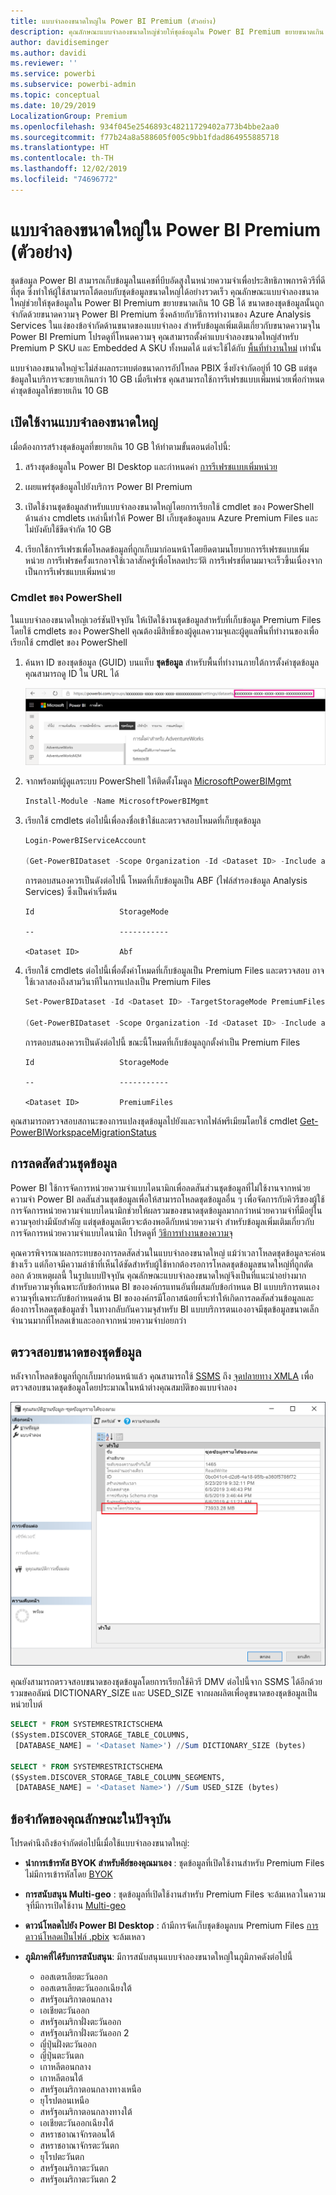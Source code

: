 ```yaml
---
title: แบบจำลองขนาดใหญ่ใน Power BI Premium (ตัวอย่าง)
description: คุณลักษณะแบบจำลองขนาดใหญ่ช่วยให้ชุดข้อมูลใน Power BI Premium ขยายขนาดเกิน 10 GB ได้
author: davidiseminger
ms.author: davidi
ms.reviewer: ''
ms.service: powerbi
ms.subservice: powerbi-admin
ms.topic: conceptual
ms.date: 10/29/2019
LocalizationGroup: Premium
ms.openlocfilehash: 934f045e2546893c48211729402a773b4bbe2aa0
ms.sourcegitcommit: f77b24a8a588605f005c9bb1fdad864955885718
ms.translationtype: HT
ms.contentlocale: th-TH
ms.lasthandoff: 12/02/2019
ms.locfileid: "74696772"
---
```

# <a name="large-models-in-power-bi-premium-preview"></a>แบบจำลองขนาดใหญ่ใน Power BI Premium (ตัวอย่าง)

ชุดข้อมูล Power BI สามารถเก็บข้อมูลในแคชที่บีบอัดสูงในหน่วยความจำเพื่อประสิทธิภาพการคิวรีที่ดีที่สุด ซึ่งทำให้ผู้ใช้สามารถโต้ตอบกับชุดข้อมูลขนาดใหญ่ได้อย่างรวดเร็ว คุณลักษณะแบบจำลองขนาดใหญ่ช่วยให้ชุดข้อมูลใน Power BI Premium ขยายขนาดเกิน 10 GB ได้ ขนาดของชุดข้อมูลนั้นถูกจำกัดด้วยขนาดความจุ Power BI Premium ซึ่งคล้ายกับวิธีการทำงานของ Azure Analysis Services ในแง่ของข้อจำกัดด้านขนาดของแบบจำลอง สำหรับข้อมูลเพิ่มเติมเกี่ยวกับขนาดความจุใน Power BI Premium โปรดดูที่โหนดความจุ คุณสามารถตั้งค่าแบบจำลองขนาดใหญ่สำหรับ Premium P SKU และ Embedded A SKU ทั้งหมดได้ แต่จะใช้ได้กับ [พื้นที่ทำงานใหม่](service-create-the-new-workspaces.md) เท่านั้น

แบบจำลองขนาดใหญ่จะไม่ส่งผลกระทบต่อขนาดการอัปโหลด PBIX ซึ่งยังจำกัดอยู่ที่ 10 GB แต่ชุดข้อมูลในบริการจะขยายเกินกว่า 10 GB เมื่อรีเฟรช คุณสามารถใช้การรีเฟรชแบบเพิ่มหน่วยเพื่อกำหนดค่าชุดข้อมูลให้ขยายเกิน 10 GB

## <a name="enable-large-models"></a>เปิดใช้งานแบบจำลองขนาดใหญ่

เมื่อต้องการสร้างชุดข้อมูลที่ขยายเกิน 10 GB ให้ทำตามขั้นตอนต่อไปนี้:

1. สร้างชุดข้อมูลใน Power BI Desktop และกำหนดค่า [การรีเฟรชแบบเพิ่มหน่วย](service-premium-incremental-refresh.md)

1. เผยแพร่ชุดข้อมูลไปยังบริการ Power BI Premium

1. เปิดใช้งานชุดข้อมูลสำหรับแบบจำลองขนาดใหญ่โดยการเรียกใช้ cmdlet ของ PowerShell ด้านล่าง cmdlets เหล่านี้ทำให้ Power BI เก็บชุดข้อมูลบน Azure Premium Files และไม่บังคับใช้ขีดจำกัด 10 GB

1. เรียกใช้การรีเฟรชเพื่อโหลดข้อมูลที่ถูกเก็บมาก่อนหน้าโดยยึดตามนโยบายการรีเฟรชแบบเพิ่มหน่วย การรีเฟรชครั้งแรกอาจใช้เวลาสักครู่เพื่อโหลดประวัติ การรีเฟรชที่ตามมาจะเร็วขึ้นเนื่องจากเป็นการรีเฟรชแบบเพิ่มหน่วย

### <a name="powershell-cmdlets"></a>Cmdlet ของ PowerShell

ในแบบจำลองขนาดใหญ่เวอร์ชันปัจจุบัน ให้เปิดใช้งานชุดข้อมูลสำหรับที่เก็บข้อมูล Premium Files โดยใช้ cmdlets ของ PowerShell คุณต้องมีสิทธิ์ของผู้ดูแลความจุและผู้ดูแลพื้นที่ทำงานของเพื่อเรียกใช้ cmdlet ของ PowerShell

1. ค้นหา ID ของชุดข้อมูล (GUID) บนแท็บ **ชุดข้อมูล** สำหรับพื้นที่ทำงานภายใต้การตั้งค่าชุดข้อมูล คุณสามารถดู ID ใน URL ได้

    ![GUID ของชุดข้อมูล](media/service-premium-large-models/dataset-guid.png)

1. จากพร้อมท์ผู้ดูแลระบบ PowerShell ให้ติดตั้งโมดูล [MicrosoftPowerBIMgmt](/powershell/module/microsoftpowerbimgmt.data/)

    ```powershell
    Install-Module -Name MicrosoftPowerBIMgmt
    ```

1. เรียกใช้ cmdlets ต่อไปนี้เพื่อลงชื่อเข้าใช้และตรวจสอบโหมดที่เก็บชุดข้อมูล

    ```powershell
    Login-PowerBIServiceAccount

    (Get-PowerBIDataset -Scope Organization -Id <Dataset ID> -Include actualStorage).ActualStorage
    ```

    การตอบสนองควรเป็นดังต่อไปนี้ โหมดที่เก็บข้อมูลเป็น ABF (ไฟล์สำรองข้อมูล Analysis Services) ซึ่งเป็นค่าเริ่มต้น

    ```
    Id                   StorageMode

    --                   -----------

    <Dataset ID>         Abf
    ```

1. เรียกใช้ cmdlets ต่อไปนี้เพื่อตั้งค่าโหมดที่เก็บข้อมูลเป็น Premium Files และตรวจสอบ อาจใช้เวลาสองถึงสามวินาทีในการแปลงเป็น Premium Files

    ```powershell
    Set-PowerBIDataset -Id <Dataset ID> -TargetStorageMode PremiumFiles

    (Get-PowerBIDataset -Scope Organization -Id <Dataset ID> -Include actualStorage).ActualStorage
    ```

    การตอบสนองควรเป็นดังต่อไปนี้ ขณะนี้โหมดที่เก็บข้อมูลถูกตั้งค่าเป็น Premium Files

    ```
    Id                   StorageMode
    
    --                   -----------
    
    <Dataset ID>         PremiumFiles
    ```

คุณสามารถตรวจสอบสถานะของการแปลงชุดข้อมูลไปยังและจากไฟล์พรีเมียมโดยใช้ cmdlet [Get-PowerBIWorkspaceMigrationStatus](/powershell/module/microsoftpowerbimgmt.workspaces/get-powerbiworkspacemigrationstatus)

## <a name="dataset-eviction"></a>การลดสัดส่วนชุดข้อมูล

Power BI ใช้การจัดการหน่วยความจำแบบไดนามิกเพื่อลดสันส่วนชุดข้อมูลที่ไม่ใช้งานจากหน่วยความจำ Power BI ลดสันส่วนชุดข้อมูลเพื่อให้สามารถโหลดชุดข้อมูลอื่น ๆ เพื่อจัดการกับคิวรีของผู้ใช้ การจัดการหน่วยความจำแบบไดนามิกช่วยให้ผลรวมของขนาดชุดข้อมูลมากกว่าหน่วยความจำที่มีอยู่ในความจุอย่างมีนัยสำคัญ แต่ชุดข้อมูลเดียวจะต้องพอดีกับหน่วยความจำ สำหรับข้อมูลเพิ่มเติมเกี่ยวกับการจัดการหน่วยความจำแบบไดนามิก โปรดดูที่ [วิธีการทำงานของความจุ](service-premium-what-is.md#how-capacities-function)

คุณควรพิจารณาผลกระทบของการลดสัดส่วนในแบบจำลองขนาดใหญ่ แม้ว่าเวลาโหลดชุดข้อมูลจะค่อนข้างเร็ว แต่ก็อาจมีความล่าช้าที่เห็นได้ชัดสำหรับผู้ใช้หากต้องรอการโหลดชุดข้อมูลขนาดใหญ่ที่ถูกตัดออก ด้วยเหตุผลนี้ ในรูปแบบปัจจุบัน คุณลักษณะแบบจำลองขนาดใหญ่จึงเป็นที่แนะนำอย่างมากสำหรับความจุที่เฉพาะกับข้อกำหนด BI ขององค์กรแทนอันที่ผสมกับข้อกำหนด BI แบบบริการตนเอง ความจุที่เฉพาะกับข้อกำหนดด้าน BI ขององค์กรมีโอกาสน้อยที่จะทำให้เกิดการลดสัดส่วนข้อมูลและต้องการโหลดชุดข้อมูลซ้ำ ในทางกลับกันความจุสำหรับ BI แบบบริการตนเองอาจมีชุดข้อมูลขนาดเล็กจำนวนมากที่โหลดเข้าและออกจากหน่วยความจำบ่อยกว่า

## <a name="checking-dataset-size"></a>ตรวจสอบขนาดของชุดข้อมูล

หลังจากโหลดข้อมูลที่ถูกเก็บมาก่อนหน้าแล้ว คุณสามารถใช้ [SSMS](https://docs.microsoft.com/sql/ssms/download-sql-server-management-studio-ssms) ถึง [จุดปลายทาง XMLA](service-premium-connect-tools.md) เพื่อตรวจสอบขนาดชุดข้อมูลโดยประมาณในหน้าต่างคุณสมบัติของแบบจำลอง

![ขนาดของชุดข้อมูลโดยประมาณ](media/service-premium-large-models/estimated-dataset-size.png)

คุณยังสามารถตรวจสอบขนาดของชุดข้อมูลโดยการเรียกใช้คิวรี DMV ต่อไปนี้จาก SSMS ได้อีกด้วย รวมขคอลัมน์ DICTIONARY\_SIZE และ USED\_SIZE จากผลผลิตเพื่อดูขนาดของชุดข้อมูลเป็นหน่วยไบต์

```sql
SELECT * FROM SYSTEMRESTRICTSCHEMA
($System.DISCOVER_STORAGE_TABLE_COLUMNS,
 [DATABASE_NAME] = '<Dataset Name>') //Sum DICTIONARY_SIZE (bytes)

SELECT * FROM SYSTEMRESTRICTSCHEMA
($System.DISCOVER_STORAGE_TABLE_COLUMN_SEGMENTS,
 [DATABASE_NAME] = '<Dataset Name>') //Sum USED_SIZE (bytes)
```

## <a name="current-feature-restrictions"></a>ข้อจำกัดของคุณลักษณะในปัจจุบัน

โปรดคำนึงถึงข้อจำกัดต่อไปนี้เมื่อใช้แบบจำลองขนาดใหญ่:

- **นำการเข้ารหัส BYOK สำหรับคีย์ของคุณมาเอง** : ชุดข้อมูลที่เปิดใช้งานสำหรับ Premium Files ไม่มีการเข้ารหัสโดย [BYOK](service-encryption-byok.md)
- **การสนับสนุน Multi-geo** : ชุดข้อมูลที่เปิดใช้งานสำหรับ Premium Files จะล้มเหลวในความจุที่มีการเปิดใช้งาน [Multi-geo](service-admin-premium-multi-geo.md)

- **ดาวน์โหลดไปยัง Power BI Desktop** : ถ้ามีการจัดเก็บชุดข้อมูลบน Premium Files [การดาวน์โหลดเป็นไฟล์ .pbix](service-export-to-pbix.md) จะล้มเหลว
- **ภูมิภาคที่ได้รับการสนับสนุน**: มีการสนับสนุนแบบจำลองขนาดใหญ่ในภูมิภาคดังต่อไปนี้
  - ออสเตรเลียตะวันออก
  - ออสเตรเลียตะวันออกเฉียงใต้
  - สหรัฐอเมริกาตอนกลาง
  - เอเชียตะวันออก
  - สหรัฐอเมริกาฝั่งตะวันออก
  - สหรัฐอเมริกาฝั่งตะวันออก 2
  - ญี่ปุ่นฝั่งตะวันออก
  - ญี่ปุ่นตะวันตก
  - เกาหลีตอนกลาง
  - เกาหลีตอนใต้
  - สหรัฐอเมริกาตอนกลางทางเหนือ
  - ยุโรปตอนเหนือ
  - สหรัฐอเมริกาตอนกลางทางใต้
  - เอเชียตะวันออกเฉียงใต้
  - สหราชอาณาจักรตอนใต้
  - สหราชอาณาจักรตะวันตก
  - ยุโรปตะวันตก
  - สหรัฐอเมริกาตะวันตก
  - สหรัฐอเมริกาตะวันตก 2